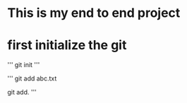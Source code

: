 # This is my end to end project

# first initialize the git

'''
git init
'''

'''
git add abc.txt

git add.
'''
